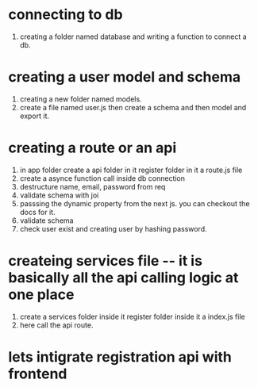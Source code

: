 # connecting to db

1. creating a folder named database and writing a function to connect a db.

# creating a user model and schema

1. creating a new folder named models.
2. create a file named user.js then create a schema and then model and export it.

# creating a route or an api 

1. in app folder create a api folder in it register folder in it a route.js file
2. create a asynce function call inside db connection
3. destructure name, email, password from req
4. validate schema with joi 
5. passsing the dynamic property from the next js. you can checkout the docs for it.
6. validate schema
7. check user exist and creating user by hashing password.

# createing services file -- it is basically all the api calling logic at one place 

1. create a services folder inside it register folder inside it a index.js file
2. here call the api route.

# lets intigrate registration api with frontend 

    